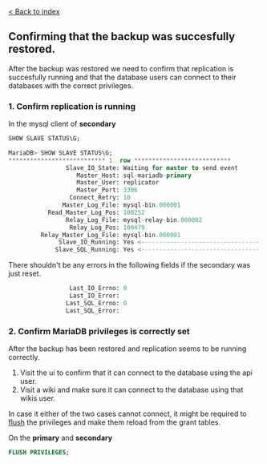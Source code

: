 [< Back to index](../README.md)

## Confirming that the backup was succesfully restored.

After the backup was restored we need to confirm that replication is succesfully running and that the database users can connect to their databases with the correct privileges.

###  1. Confirm replication is running

In the mysql client of **secondary**

```sql
SHOW SLAVE STATUS\G;
```

```sql
MariaDB> SHOW SLAVE STATUS\G;
*************************** 1. row ***************************
                Slave_IO_State: Waiting for master to send event
                   Master_Host: sql-mariadb-primary
                   Master_User: replicator
                   Master_Port: 3306
                 Connect_Retry: 10
               Master_Log_File: mysql-bin.000001
           Read_Master_Log_Pos: 100252
                Relay_Log_File: mysql-relay-bin.000002
                 Relay_Log_Pos: 100479
         Relay_Master_Log_File: mysql-bin.000001
              Slave_IO_Running: Yes <--------------------------------- GOOD
             Slave_SQL_Running: Yes <--------------------------------- GOOD

```

There shouldn't be any errors in the following fields if the secondary was just reset.

```sql
                 Last_IO_Errno: 0
                 Last_IO_Error: 
                Last_SQL_Errno: 0
                Last_SQL_Error: 

```

### 2. Confirm MariaDB privileges is correctly set 

After the backup has been restored and replication seems to be running correctly.

1. Visit the ui to confirm that it can connect to the database using the api user.
2. Visit a wiki and make sure it can connect to the database using that wikis user.

In case it either of the two cases cannot connect, it might be required to [flush](https://mariadb.com/kb/en/flush/) the privileges and make them reload from the grant tables.

On the **primary** and **secondary**

```sql
FLUSH PRIVILEGES;
```
